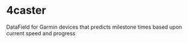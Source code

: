 # 4caster
DataField for Garmin devices that predicts milestone times based upon current speed and progress
